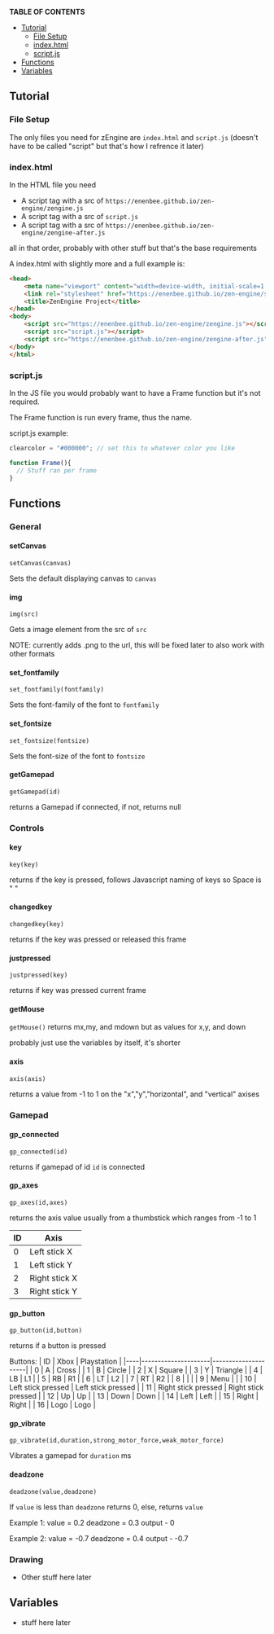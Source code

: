 **TABLE OF CONTENTS**
<!--ts-->
  * [Tutorial](#tutorial)
      * [File Setup](#file-setup)
      * [index.html](#indexhtml)
      * [script.js](#scriptjs)
  * [Functions](#functions)
  * [Variables](#variables)

## Tutorial

### File Setup

The only files you need for zEngine are `index.html` and `script.js` (doesn't have to be called "script" but that's how I refrence it later)

### index.html

In the HTML file you need
  * A script tag with a src of `https://enenbee.github.io/zen-engine/zengine.js`
  * A script tag with a src of `script.js`
  * A script tag with a src of `https://enenbee.github.io/zen-engine/zengine-after.js`

all in that order, probably with other stuff but that's the base requirements

A index.html with slightly more and a full example is:

```html
<head>
    <meta name="viewport" content="width=device-width, initial-scale=1.0">
    <link rel="stylesheet" href="https://enenbee.github.io/zen-engine/style.css">
    <title>ZenEngine Project</title>
</head>
<body>
    <script src="https://enenbee.github.io/zen-engine/zengine.js"></script>
    <script src="script.js"></script>
    <script src="https://enenbee.github.io/zen-engine/zengine-after.js"></script>
</body>
</html>
```

### script.js

In the JS file you would probably want to have a Frame function but it's not required.

The Frame function is run every frame, thus the name.

script.js example:

```js
clearcolor = "#000000"; // set this to whatever color you like

function Frame(){
  // Stuff ran per frame
}
```



## Functions

### General

#### setCanvas
`setCanvas(canvas)`

Sets the default displaying canvas to `canvas`

#### img
`img(src)`

Gets a image element from the src of `src`

NOTE: currently adds .png to the url, this will be fixed later to also work with other formats

#### set_fontfamily
`set_fontfamily(fontfamily)`

Sets the font-family of the font to `fontfamily`

#### set_fontsize
`set_fontsize(fontsize)`

Sets the font-size of the font to `fontsize`

#### getGamepad
`getGamepad(id)`

returns a Gamepad if connected, if not, returns null

### Controls

#### key
`key(key)`

returns if the key is pressed, follows Javascript naming of keys so Space is " "

#### changedkey
`changedkey(key)`

returns if the key was pressed or released this frame

#### justpressed
`justpressed(key)`

returns if key was pressed current frame

#### getMouse
`getMouse()`
returns mx,my, and mdown but as values for x,y, and down

probably just use the variables by itself, it's shorter

#### axis
`axis(axis)`

returns a value from -1 to 1 on the "x","y","horizontal", and "vertical" axises

### Gamepad

#### gp_connected
`gp_connected(id)`

returns if gamepad of id `id` is connected

#### gp_axes
`gp_axes(id,axes)`

returns the axis value usually from a thumbstick which ranges from -1 to 1

| ID | Axis          |
|----|---------------|
| 0  | Left stick X  |
| 1  | Left stick Y  |
| 2  | Right stick X |
| 3  | Right stick Y |

#### gp_button
`gp_button(id,button)`

returns if a button is pressed

Buttons:
| ID | Xbox                | Playstation         |
|----|---------------------|---------------------|
| 0  | A                   | Cross               |
| 1  | B                   | Circle              |
| 2  | X                   | Square              |
| 3  | Y                   | Triangle            |
| 4  | LB                  | L1                  |
| 5  | RB                  | R1                  |
| 6  | LT                  | L2                  |
| 7  | RT                  | R2                  |
| 8  |                     |                     |
| 9  | Menu                |                     |
| 10 | Left stick pressed  | Left stick pressed  |
| 11 | Right stick pressed | Right stick pressed |
| 12 | Up                  | Up                  |
| 13 | Down                | Down                |
| 14 | Left                | Left                |
| 15 | Right               | Right               |
| 16 | Logo                | Logo                |

#### gp_vibrate
`gp_vibrate(id,duration,strong_motor_force,weak_motor_force)`

Vibrates a gamepad for `duration` ms

#### deadzone
`deadzone(value,deadzone)`

If `value` is less than `deadzone` returns 0, else, returns `value`

Example 1:
value = 0.2
deadzone = 0.3
output - 0

Example 2:
value = -0.7
deadzone = 0.4
output - -0.7

### Drawing

- Other stuff here later

## Variables

- stuff here later
